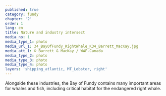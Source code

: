 ```yaml
---
published: true
category: fundy
chapter: '2'
order: 1
lang: en
title: Nature and industry intersect
media_no: 1
media_type_1: photo
media_url_1: 34_BayOfFundy_RightWhale_K34_Barrett_MacKay.jpg
media_att_1: © Barrett & MacKay / WWF-Canada
media_type_2: photo
media_type_3: photo
media_type_4: photo
layers: 'shipping_atlantic, MT_Lobster, right'
---
```


Alongside these industries, the Bay of Fundy contains many important areas for whales and fish, including critical habitat for the endangered right whale.
